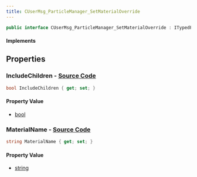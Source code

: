 ```yaml
---
title: CUserMsg_ParticleManager_SetMaterialOverride
---
```


```csharp
public interface CUserMsg_ParticleManager_SetMaterialOverride : ITypedProtobuf<CUserMsg_ParticleManager_SetMaterialOverride>, INativeHandle
```

#### Implements

## Properties

### **IncludeChildren** - [Source Code](https://github.com/swiftly-solution/swiftlys2/blob/main/managed/src/SwiftlyS2.Generated/Protobufs/Interfaces/CUserMsg_ParticleManager_SetMaterialOverride.cs#L16)

```csharp
bool IncludeChildren { get; set; }
```

#### Property Value

- [bool](https://learn.microsoft.com/dotnet/api/system.boolean)

### **MaterialName** - [Source Code](https://github.com/swiftly-solution/swiftlys2/blob/main/managed/src/SwiftlyS2.Generated/Protobufs/Interfaces/CUserMsg_ParticleManager_SetMaterialOverride.cs#L13)

```csharp
string MaterialName { get; set; }
```

#### Property Value

- [string](https://learn.microsoft.com/dotnet/api/system.string)

